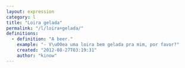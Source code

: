 ```yaml
---
layout: expression
category: l
title: "Loira gelada"
permalink: "/l/loira+gelada/"
definitions:
  - definition: "A beer."
    example: "- V\u00ea uma loira bem gelada pra mim, por favor?"
    created: "2012-08-27T03:19:31"
    author: "kinow"
---
```

